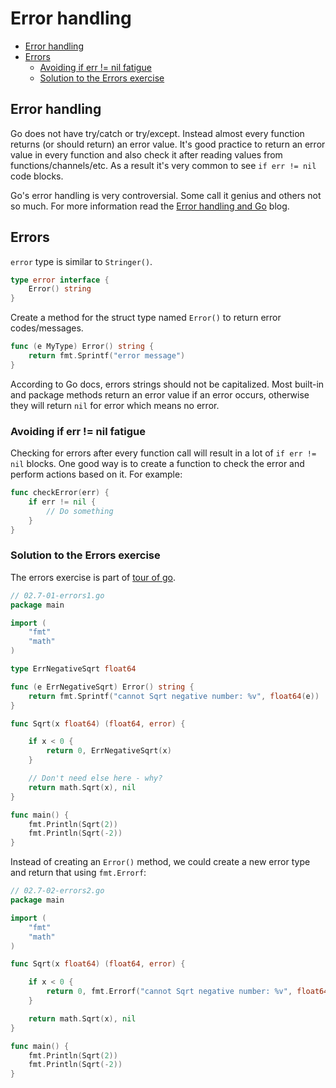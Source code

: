 # Error handling

<!-- MarkdownTOC -->

- [Error handling](#error-handling)
- [Errors](#errors)
    - [Avoiding if err != nil fatigue](#avoiding-if-err--nil-fatigue)
    - [Solution to the Errors exercise](#solution-to-the-errors-exercise)

<!-- /MarkdownTOC -->

<a name="error-handling"></a>
## Error handling
Go does not have try/catch or try/except. Instead almost every function returns (or should return) an error value. It's good practice to return an error value in every function and also check it after reading values from functions/channels/etc. As a result it's very common to see `if err != nil` code blocks.

Go's error handling is very controversial. Some call it genius and others not so much. For more information read the [Error handling and Go][error-handling-and-go] blog.

<a name="errors"></a>
## Errors
`error` type is similar to `Stringer()`.

``` go
type error interface {
    Error() string
}
```

Create a method for the struct type named `Error()` to return error codes/messages.

``` go
func (e MyType) Error() string {
    return fmt.Sprintf("error message")
}
```

According to Go docs, errors strings should not be capitalized. Most built-in and package methods return an error value if an error occurs, otherwise they will return `nil` for error which means no error.

<a name="avoiding-if-err--nil-fatigue"></a>
### Avoiding if err != nil fatigue
Checking for errors after every function call will result in a lot of `if err != nil` blocks. One good way is to create a function to check the error and perform actions based on it. For example:

``` go
func checkError(err) {
    if err != nil {
        // Do something
    }
}
```

<a name="solution-to-the-errors-exercise"></a>
### Solution to the Errors exercise
The errors exercise is part of [tour of go][errors-exercise].

``` go
// 02.7-01-errors1.go
package main

import (
    "fmt"
    "math"
)

type ErrNegativeSqrt float64

func (e ErrNegativeSqrt) Error() string {
    return fmt.Sprintf("cannot Sqrt negative number: %v", float64(e))
}

func Sqrt(x float64) (float64, error) {

    if x < 0 {
        return 0, ErrNegativeSqrt(x)
    }

    // Don't need else here - why?
    return math.Sqrt(x), nil
}

func main() {
    fmt.Println(Sqrt(2))
    fmt.Println(Sqrt(-2))
}
```

Instead of creating an `Error()` method, we could create a new error type and return that using `fmt.Errorf`:

``` go
// 02.7-02-errors2.go
package main

import (
    "fmt"
    "math"
)

func Sqrt(x float64) (float64, error) {

    if x < 0 {
        return 0, fmt.Errorf("cannot Sqrt negative number: %v", float64(x))
    }

    return math.Sqrt(x), nil
}

func main() {
    fmt.Println(Sqrt(2))
    fmt.Println(Sqrt(-2))
}
```

<!-- Links -->

[errors-exercise]: https://tour.golang.org/methods/20
[error-handling-and-go]: https://blog.golang.org/error-handling-and-go "Error handling and Go - Golang blog"
